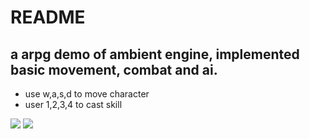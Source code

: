 # README

## a arpg demo of ambient engine, implemented basic movement, combat and ai.

* use w,a,s,d to move character
* user 1,2,3,4 to cast skill

<image src="images/Screenshot1.png">
<image src="images/Screenshot2.png">
